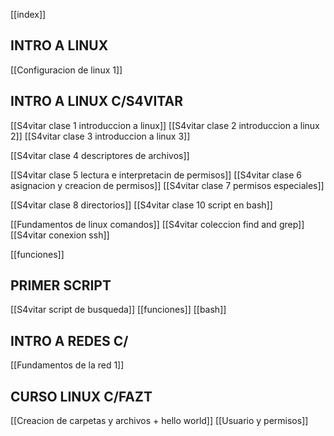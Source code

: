 [[index]]

## INTRO A LINUX
[[Configuracion de linux 1]]

## INTRO A LINUX C/S4VITAR
[[S4vitar clase 1 introduccion a linux]]
[[S4vitar clase 2 introduccion a linux 2]]
[[S4vitar clase 3 introduccion a linux 3]]

[[S4vitar clase 4 descriptores de archivos]]

[[S4vitar clase 5 lectura e interpretacin de permisos]]
[[S4vitar clase 6 asignacion y creacion de permisos]]
[[S4vitar clase 7 permisos especiales]]

[[S4vitar clase 8 directorios]]
[[S4vitar clase 10 script en bash]]

[[Fundamentos de linux comandos]]
[[S4vitar coleccion find and grep]]
[[S4vitar conexion ssh]]

[[funciones]]
## PRIMER SCRIPT
[[S4vitar script de busqueda]]
[[funciones]]
[[bash]]


## INTRO A REDES C/
[[Fundamentos de la red 1]]




## CURSO LINUX C/FAZT
[[Creacion de carpetas y archivos + hello world]]
[[Usuario y permisos]]
